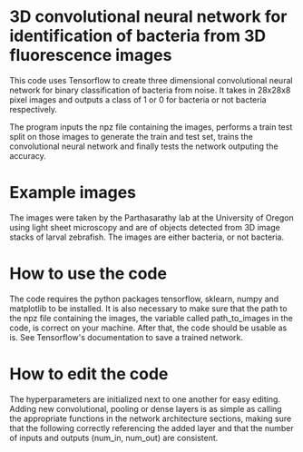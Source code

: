 # 3D convolutional neural network for identification of bacteria from 3D fluorescence images

This code uses Tensorflow to create three dimensional convolutional neural network for binary classification of bacteria from noise.
It takes in 28x28x8 pixel images and outputs a class of 1 or 0 for bacteria or not bacteria respectively. 

The program inputs the npz file containing the images, performs a train test split on those images to generate the 
train and test set, trains the convolutional neural network and finally tests the network outputing the accuracy.

# Example images
The images were taken by the Parthasarathy lab at the University of Oregon using light sheet microscopy and are of objects detected from 
3D image stacks of larval zebrafish. The images are either bacteria, or not bacteria. 

# How to use the code
The code requires the python packages tensorflow, sklearn, numpy and matplotlib to be installed. It is also necessary to make sure
that the path to the npz file containing the images, the variable called path_to_images in the code, is correct on your machine. 
After that, the code should be usable as is. See Tensorflow's documentation to save a trained network. 

# How to edit the code
The hyperparameters are initialized next to one another for easy editing. Adding new convolutional, pooling or dense layers is as 
simple as calling the appropriate functions in the network architecture sections, making sure that the following correctly 
referencing the added layer and that the number of inputs and outputs (num_in, num_out) are consistent.



